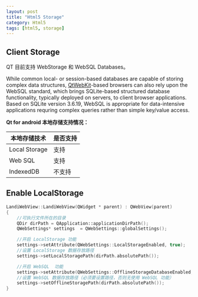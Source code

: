 ```yaml
---
layout: post
title: "Html5 Storage"
category: Html5
tags: [html5, storage]
--- 
```


## Client Storage

QT 目前支持 WebStorage 和 WebSQL Databases。

While common local- or session-based databases are capable of storing complex data structures, [QtWebKit](qtwebkit.html)-based browsers can also rely upon the WebSQL standard, which brings SQLite-based structured database functionality, typically deployed on servers, to client browser applications. Based on SQLite version 3.6.19, WebSQL is appropriate for data-intensive applications requring complex queries rather than simple key/value access.

__Qt for android 本地存储支持情况：__

本地存储技术 | 是否支持
-------------|----
Local Storage |  支持
Web SQL | 支持
IndexedDB  | 不支持


## Enable LocalStorage

```cpp
LandiWebView::LandiWebView(QWidget * parent) : QWebView(parent)
{
    //可执行文件所在的目录
    QDir dirPath = QApplication::applicationDirPath(); 
    QWebSettings* settings  = QWebSettings::globalSettings();

    //开启 LocalStorage 功能
    settings->setAttribute(QWebSettings::LocalStorageEnabled, true);
    //设置 LocalStorage 数据存放路径
    settings->setLocalStoragePath(dirPath.absolutePath());

    //开启 WebSQL  功能
    settings->setAttribute(QWebSettings::OfflineStorageDatabaseEnabled,true);
    //设置 WebSQL 数据存放路径（必须要设置路径，否则无使用 WebSQL 功能）
    settings->setOfflineStoragePath(dirPath.absolutePath());
}
```

<!--more-->